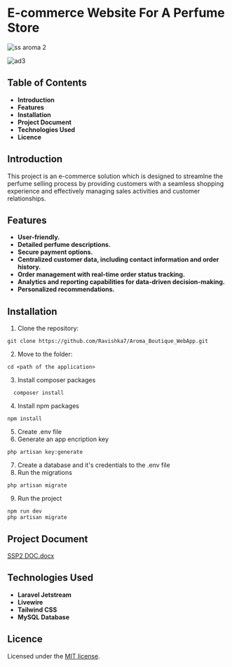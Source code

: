 # E-commerce Website For A Perfume Store
![ss aroma 2](https://github.com/Ravishka7/Aroma_Boutique_WebApp/assets/107683747/88cb91a4-fde1-42c2-ace4-4fe040a51e5a)

![ad3](https://github.com/Ravishka7/Aroma_Boutique_WebApp/assets/107683747/5cd88210-2a49-4f72-b2d9-0363c7e17b10)

## Table of Contents

- **Introduction**
- **Features**
- **Installation**
- **Project Document**
- **Technologies Used**
- **Licence**

## Introduction
This project is an e-commerce solution which is designed to streamlne the perfume selling process by providing customers with a seamless shopping experience and effectively managing sales activities and customer relationships.

## Features

- **User-friendly.**
- **Detailed perfume descriptions.**
- **Secure payment options.**
- **Centralized customer data, including contact information and order history.**
- **Order management with real-time order status tracking.**
- **Analytics and reporting capabilities for data-driven decision-making.**
- **Personalized recommendations.**

## Installation

1. Clone the repository:

```
git clone https://github.com/Ravishka7/Aroma_Boutique_WebApp.git
```
2. Move to the folder:

```
cd <path of the application>
```
3. Install composer packages
 ```
   composer install
 ```
4. Install npm packages
```
npm install
```
5. Create .env file
6. Generate an app encription key
```
php artisan key:generate
```
7. Create a database and it's credentials to the .env file
8. Run the migrations
```
php artisan migrate
```
9. Run the project
```
npm run dev
php artisan migrate
```

## Project Document

[SSP2 DOC.docx](https://github.com/Ravishka7/Aroma_Boutique_WebApp/files/12913663/SSP2.DOC.docx)

## Technologies Used

- **Laravel Jetstream**
- **Livewire**
- **Tailwind CSS**
- **MySQL Database**

## Licence

Licensed under the [MIT license](https://opensource.org/licenses/MIT).

